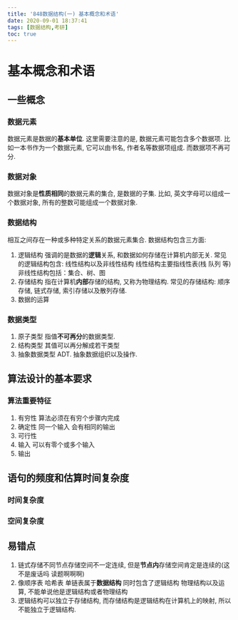 ```yaml
---
title: '848数据结构(一) 基本概念和术语'
date: 2020-09-01 18:37:41
tags: [数据结构,考研]
toc: true
---
```

# 基本概念和术语
## 一些概念
### 数据元素
数据元素是数据的**基本单位**. 
这里需要注意的是, 数据元素可能包含多个数据项. 比如一本书作为一个数据元素, 它可以由书名, 作者名等数据项组成. 而数据项不再可分.

###  数据对象
数据对象是**性质相同**的数据元素的集合, 是数据的子集.
比如, 英文字母可以组成一个数据对象, 所有的整数可能组成一个数据对象.

### 数据结构
相互之间存在一种或多种特定关系的数据元素集合.
数据结构包含三方面:
1. 逻辑结构
  强调的是数据的**逻辑**关系, 和数据如何存储在计算机内部无关.
  常见的逻辑结构包含: 线性结构以及非线性结构
  线性结构主要指线性表(栈 队列 等)
  非线性结构包括：集合、树、图
2. 存储结构
  指在计算机**内部**存储的结构, 又称为物理结构.
  常见的存储结构: 顺序存储, 链式存储, 索引存储以及散列存储.
3. 数据的运算

### 数据类型
1. 原子类型
   指值**不可再分**的数据类型.
2. 结构类型
   其值可以再分解成若干类型
3. 抽象数据类型
   ADT. 抽象数据组织以及操作.


## 算法设计的基本要求
### 算法重要特征
1. 有穷性
   算法必须在有穷个步骤内完成
2. 确定性
   同一个输入 会有相同的输出
3. 可行性
4. 输入
   可以有零个或多个输入
5. 输出

## 语句的频度和估算时间复杂度
### 时间复杂度
### 空间复杂度


## 易错点
1. 链式存储不同节点存储空间不一定连续, 但是**节点内**存储空间肯定是连续的(这不是废话吗 读题啊啊啊)
2. 像顺序表 哈希表 单链表属于**数据结构** 同时包含了逻辑结构 物理结构以及运算, 不能单说他是逻辑结构或者物理结构
3. 逻辑结构可以独立于存储结构, 而存储结构是逻辑结构在计算机上的映射, 所以不能独立于逻辑结构.

